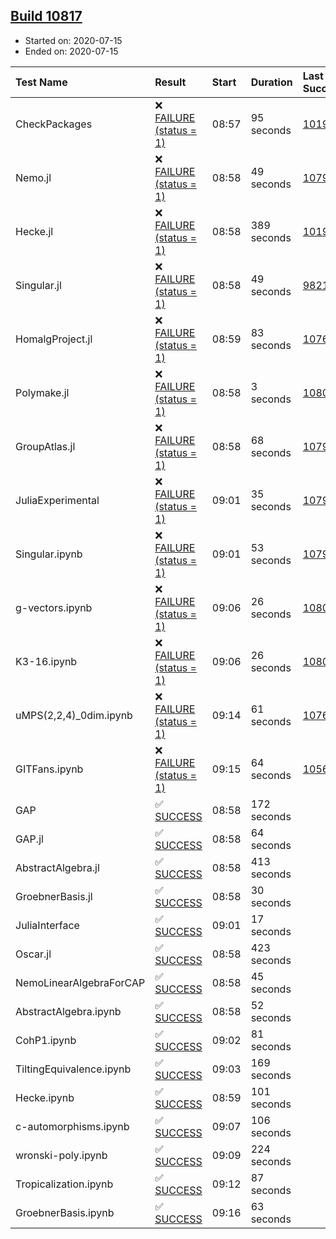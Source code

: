 ## [Build 10817](https://oscarci.mathematik.uni-kl.de/job/oscar/10817/)

* Started on: 2020-07-15
* Ended on: 2020-07-15

| Test Name    | Result | Start | Duration | Last Success | First Failure |
|:-------------|:-------|:------|:---------|:-------------|:--------------|
| CheckPackages | ❌ [FAILURE (status = 1)](https://oscarci.mathematik.uni-kl.de/job/oscar/10817/artifact/logs/build-10817/CheckPackages.log) | 08:57 | 95 seconds | [10197](https://oscarci.mathematik.uni-kl.de/job/oscar/10197/) | [10198](https://oscarci.mathematik.uni-kl.de/job/oscar/10198/) |
| Nemo.jl | ❌ [FAILURE (status = 1)](https://oscarci.mathematik.uni-kl.de/job/oscar/10817/artifact/logs/build-10817/Nemo.jl.log) | 08:58 | 49 seconds | [10790](https://oscarci.mathematik.uni-kl.de/job/oscar/10790/) | [10791](https://oscarci.mathematik.uni-kl.de/job/oscar/10791/) |
| Hecke.jl | ❌ [FAILURE (status = 1)](https://oscarci.mathematik.uni-kl.de/job/oscar/10817/artifact/logs/build-10817/Hecke.jl.log) | 08:58 | 389 seconds | [10197](https://oscarci.mathematik.uni-kl.de/job/oscar/10197/) | [10198](https://oscarci.mathematik.uni-kl.de/job/oscar/10198/) |
| Singular.jl | ❌ [FAILURE (status = 1)](https://oscarci.mathematik.uni-kl.de/job/oscar/10817/artifact/logs/build-10817/Singular.jl.log) | 08:58 | 49 seconds | [9821](https://oscarci.mathematik.uni-kl.de/job/oscar/9821/) | [9822](https://oscarci.mathematik.uni-kl.de/job/oscar/9822/) |
| HomalgProject.jl | ❌ [FAILURE (status = 1)](https://oscarci.mathematik.uni-kl.de/job/oscar/10817/artifact/logs/build-10817/HomalgProject.jl.log) | 08:59 | 83 seconds | [10765](https://oscarci.mathematik.uni-kl.de/job/oscar/10765/) | [10766](https://oscarci.mathematik.uni-kl.de/job/oscar/10766/) |
| Polymake.jl | ❌ [FAILURE (status = 1)](https://oscarci.mathematik.uni-kl.de/job/oscar/10817/artifact/logs/build-10817/Polymake.jl.log) | 08:58 | 3 seconds | [10806](https://oscarci.mathematik.uni-kl.de/job/oscar/10806/) | [10807](https://oscarci.mathematik.uni-kl.de/job/oscar/10807/) |
| GroupAtlas.jl | ❌ [FAILURE (status = 1)](https://oscarci.mathematik.uni-kl.de/job/oscar/10817/artifact/logs/build-10817/GroupAtlas.jl.log) | 08:58 | 68 seconds | [10790](https://oscarci.mathematik.uni-kl.de/job/oscar/10790/) | [10791](https://oscarci.mathematik.uni-kl.de/job/oscar/10791/) |
| JuliaExperimental | ❌ [FAILURE (status = 1)](https://oscarci.mathematik.uni-kl.de/job/oscar/10817/artifact/logs/build-10817/JuliaExperimental.log) | 09:01 | 35 seconds | [10790](https://oscarci.mathematik.uni-kl.de/job/oscar/10790/) | [10791](https://oscarci.mathematik.uni-kl.de/job/oscar/10791/) |
| Singular.ipynb | ❌ [FAILURE (status = 1)](https://oscarci.mathematik.uni-kl.de/job/oscar/10817/artifact/logs/build-10817/Singular.ipynb.log) | 09:01 | 53 seconds | [10790](https://oscarci.mathematik.uni-kl.de/job/oscar/10790/) | [10791](https://oscarci.mathematik.uni-kl.de/job/oscar/10791/) |
| g-vectors.ipynb | ❌ [FAILURE (status = 1)](https://oscarci.mathematik.uni-kl.de/job/oscar/10817/artifact/logs/build-10817/g-vectors.ipynb.log) | 09:06 | 26 seconds | [10806](https://oscarci.mathematik.uni-kl.de/job/oscar/10806/) | [10807](https://oscarci.mathematik.uni-kl.de/job/oscar/10807/) |
| K3-16.ipynb | ❌ [FAILURE (status = 1)](https://oscarci.mathematik.uni-kl.de/job/oscar/10817/artifact/logs/build-10817/K3-16.ipynb.log) | 09:06 | 26 seconds | [10806](https://oscarci.mathematik.uni-kl.de/job/oscar/10806/) | [10807](https://oscarci.mathematik.uni-kl.de/job/oscar/10807/) |
| uMPS(2,2,4)_0dim.ipynb | ❌ [FAILURE (status = 1)](https://oscarci.mathematik.uni-kl.de/job/oscar/10817/artifact/logs/build-10817/uMPS-2-2-4-_0dim.ipynb.log) | 09:14 | 61 seconds | [10765](https://oscarci.mathematik.uni-kl.de/job/oscar/10765/) | [10766](https://oscarci.mathematik.uni-kl.de/job/oscar/10766/) |
| GITFans.ipynb | ❌ [FAILURE (status = 1)](https://oscarci.mathematik.uni-kl.de/job/oscar/10817/artifact/logs/build-10817/GITFans.ipynb.log) | 09:15 | 64 seconds | [10566](https://oscarci.mathematik.uni-kl.de/job/oscar/10566/) | [10567](https://oscarci.mathematik.uni-kl.de/job/oscar/10567/) |
| GAP | ✅ [SUCCESS](https://oscarci.mathematik.uni-kl.de/job/oscar/10817/artifact/logs/build-10817/GAP.log) | 08:58 | 172 seconds |  |  |
| GAP.jl | ✅ [SUCCESS](https://oscarci.mathematik.uni-kl.de/job/oscar/10817/artifact/logs/build-10817/GAP.jl.log) | 08:58 | 64 seconds |  |  |
| AbstractAlgebra.jl | ✅ [SUCCESS](https://oscarci.mathematik.uni-kl.de/job/oscar/10817/artifact/logs/build-10817/AbstractAlgebra.jl.log) | 08:58 | 413 seconds |  |  |
| GroebnerBasis.jl | ✅ [SUCCESS](https://oscarci.mathematik.uni-kl.de/job/oscar/10817/artifact/logs/build-10817/GroebnerBasis.jl.log) | 08:58 | 30 seconds |  |  |
| JuliaInterface | ✅ [SUCCESS](https://oscarci.mathematik.uni-kl.de/job/oscar/10817/artifact/logs/build-10817/JuliaInterface.log) | 09:01 | 17 seconds |  |  |
| Oscar.jl | ✅ [SUCCESS](https://oscarci.mathematik.uni-kl.de/job/oscar/10817/artifact/logs/build-10817/Oscar.jl.log) | 08:58 | 423 seconds |  |  |
| NemoLinearAlgebraForCAP | ✅ [SUCCESS](https://oscarci.mathematik.uni-kl.de/job/oscar/10817/artifact/logs/build-10817/NemoLinearAlgebraForCAP.log) | 08:58 | 45 seconds |  |  |
| AbstractAlgebra.ipynb | ✅ [SUCCESS](https://oscarci.mathematik.uni-kl.de/job/oscar/10817/artifact/logs/build-10817/AbstractAlgebra.ipynb.log) | 08:58 | 52 seconds |  |  |
| CohP1.ipynb | ✅ [SUCCESS](https://oscarci.mathematik.uni-kl.de/job/oscar/10817/artifact/logs/build-10817/CohP1.ipynb.log) | 09:02 | 81 seconds |  |  |
| TiltingEquivalence.ipynb | ✅ [SUCCESS](https://oscarci.mathematik.uni-kl.de/job/oscar/10817/artifact/logs/build-10817/TiltingEquivalence.ipynb.log) | 09:03 | 169 seconds |  |  |
| Hecke.ipynb | ✅ [SUCCESS](https://oscarci.mathematik.uni-kl.de/job/oscar/10817/artifact/logs/build-10817/Hecke.ipynb.log) | 08:59 | 101 seconds |  |  |
| c-automorphisms.ipynb | ✅ [SUCCESS](https://oscarci.mathematik.uni-kl.de/job/oscar/10817/artifact/logs/build-10817/c-automorphisms.ipynb.log) | 09:07 | 106 seconds |  |  |
| wronski-poly.ipynb | ✅ [SUCCESS](https://oscarci.mathematik.uni-kl.de/job/oscar/10817/artifact/logs/build-10817/wronski-poly.ipynb.log) | 09:09 | 224 seconds |  |  |
| Tropicalization.ipynb | ✅ [SUCCESS](https://oscarci.mathematik.uni-kl.de/job/oscar/10817/artifact/logs/build-10817/Tropicalization.ipynb.log) | 09:12 | 87 seconds |  |  |
| GroebnerBasis.ipynb | ✅ [SUCCESS](https://oscarci.mathematik.uni-kl.de/job/oscar/10817/artifact/logs/build-10817/GroebnerBasis.ipynb.log) | 09:16 | 63 seconds |  |  |
